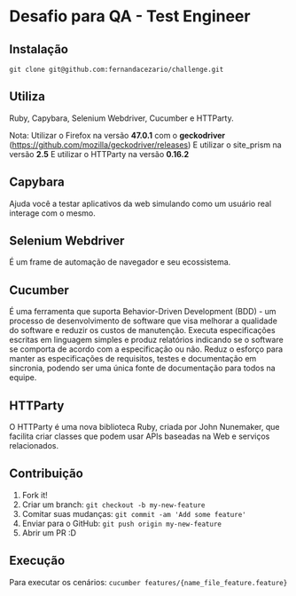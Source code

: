 
# Desafio para QA - Test Engineer

## Instalação

`git clone git@github.com:fernandacezario/challenge.git`

## Utiliza

Ruby, Capybara, Selenium Webdriver, Cucumber e HTTParty.

Nota: Utilizar o Firefox na versão **47.0.1** com o **geckodriver** (https://github.com/mozilla/geckodriver/releases)
      E utilizar o site_prism na versão **2.5**
      E utilizar o HTTParty na versão **0.16.2**

## Capybara
Ajuda você a testar aplicativos da web simulando como um usuário real interage com o mesmo.

## Selenium Webdriver
É um frame de automação de navegador e seu ecossistema.

## Cucumber
É uma ferramenta que suporta Behavior-Driven Development (BDD) - um processo de desenvolvimento de software que visa melhorar a qualidade do software e reduzir os custos de manutenção.
Executa especificações escritas em linguagem simples e produz relatórios indicando se o software se comporta de acordo com a especificação ou não.
Reduz o esforço para manter as especificações de requisitos, testes e documentação em sincronia, podendo ser uma única fonte de documentação para todos na equipe.

## HTTParty
O HTTParty é uma nova biblioteca Ruby, criada por John Nunemaker, que facilita criar classes que podem usar APIs baseadas na Web e serviços relacionados.

## Contribuição
1. Fork it!
2. Criar um branch: `git checkout -b my-new-feature`
3. Comitar suas mudanças: `git commit -am 'Add some feature'`
4. Enviar para o GitHub: `git push origin my-new-feature`
5. Abrir um PR :D

## Execução
Para executar os cenários:
`cucumber features/{name_file_feature.feature}`
